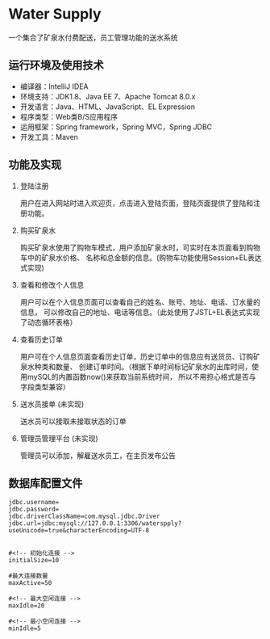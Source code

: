 # Water Supply
一个集合了矿泉水付费配送，员工管理功能的送水系统
## 运行环境及使用技术

 - 编译器：IntelliJ IDEA
 - 环境支持：JDK1.8、Java EE 7、Apache Tomcat 8.0.x
 - 开发语言：Java、HTML、JavaScript、EL Expression
 - 程序类型：Web类B/S应用程序
 - 运用框架：Spring framework，Spring MVC，Spring JDBC
 - 开发工具：Maven

## 功能及实现

1. 登陆注册

   用户在进入网站时进入欢迎页，点击进入登陆页面，登陆页面提供了登陆和注册功能。

2. 购买矿泉水

   购买矿泉水使用了购物车模式，用户添加矿泉水时，可实时在本页面看到购物车中的矿泉水价格、
   名称和总金额的信息。(购物车功能使用Session+EL表达式实现)

3. 查看和修改个人信息

   用户可以在个人信息页面可以查看自己的姓名、账号、地址、电话、订水量的信息，
   可以修改自己的地址、电话等信息。（此处使用了JSTL+EL表达式实现了动态循环表格）

4. 查看历史订单

   用户可在个人信息页面查看历史订单，历史订单中的信息应有送货员、订购矿泉水种类和数量、
   创建订单时间。（根据下单时间标记矿泉水的出库时间，使用mySQL的内置函数now()来获取当前系统时间，
   所以不用担心格式是否与字段类型兼容）
  
5. 送水员接单 (未实现)

   送水员可以接取未接取状态的订单

6. 管理员管理平台 (未实现) 

   管理员可以添加，解雇送水员工，在主页发布公告

## 数据库配置文件
```
jdbc.username=
jdbc.password=
jdbc.driverClassName=com.mysql.jdbc.Driver
jdbc.url=jdbc:mysql://127.0.0.1:3306/waterspply?useUnicode=true&characterEncoding=UTF-8


#<!-- 初始化连接 -->
initialSize=10

#最大连接数量
maxActive=50

#<!-- 最大空闲连接 -->
maxIdle=20

#<!-- 最小空闲连接 -->
minIdle=5
```
